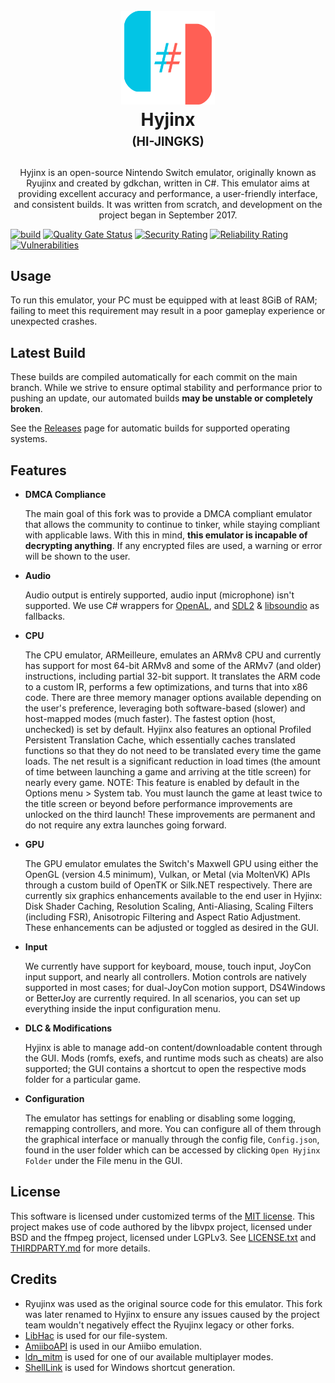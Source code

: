 <h1 align="center">
  <br>
  <a href="https://github.com/hyjinx-emu/Hyjinx"><img src="distribution/misc/Logo.svg" alt="Logo" width="150"></a>
  <br>
  <b>Hyjinx</b>
  <br>
  <sub><sup><b>(HI-JINGKS)</b></sup></sub>
  <br>
</h1>

<p align="center">
  Hyjinx is an open-source Nintendo Switch emulator, originally known as Ryujinx and created by gdkchan, written in C#.
  This emulator aims at providing excellent accuracy and performance, a user-friendly interface, and consistent builds.
  It was written from scratch, and development on the project began in September 2017.
</p>

[![build](https://github.com/hyjinx-emu/Hyjinx/actions/workflows/build.yml/badge.svg)](https://github.com/hyjinx-emu/Hyjinx/actions/workflows/build.yml) [![Quality Gate Status](https://sonarcloud.io/api/project_badges/measure?project=hyjinx-emu_Hyjinx&metric=alert_status)](https://sonarcloud.io/summary/new_code?id=hyjinx-emu_Hyjinx) [![Security Rating](https://sonarcloud.io/api/project_badges/measure?project=hyjinx-emu_Hyjinx&metric=security_rating)](https://sonarcloud.io/summary/new_code?id=hyjinx-emu_Hyjinx) [![Reliability Rating](https://sonarcloud.io/api/project_badges/measure?project=hyjinx-emu_Hyjinx&metric=reliability_rating)](https://sonarcloud.io/summary/new_code?id=hyjinx-emu_Hyjinx) [![Vulnerabilities](https://sonarcloud.io/api/project_badges/measure?project=hyjinx-emu_Hyjinx&metric=vulnerabilities)](https://sonarcloud.io/summary/new_code?id=hyjinx-emu_Hyjinx)

## Usage

To run this emulator, your PC must be equipped with at least 8GiB of RAM;
failing to meet this requirement may result in a poor gameplay experience or unexpected crashes.

## Latest Build

These builds are compiled automatically for each commit on the main branch.
While we strive to ensure optimal stability and performance prior to pushing an update, our automated builds **may be unstable or completely broken**.

See the [Releases](https://github.com/hyjinx-emu/Hyjinx/releases) page for automatic builds for supported operating systems.

## Features
- **DMCA Compliance**

  The main goal of this fork was to provide a DMCA compliant emulator that allows the community to continue to tinker, while staying compliant with applicable laws. With this in mind, **this emulator is incapable of decrypting anything**. If any encrypted files are used, a warning or error will be shown to the user.

- **Audio**

  Audio output is entirely supported, audio input (microphone) isn't supported.
  We use C# wrappers for [OpenAL](https://openal-soft.org/), and [SDL2](https://www.libsdl.org/) & [libsoundio](http://libsound.io/) as fallbacks.

- **CPU**

  The CPU emulator, ARMeilleure, emulates an ARMv8 CPU and currently has support for most 64-bit ARMv8 and some of the ARMv7 (and older) instructions, including partial 32-bit support.
  It translates the ARM code to a custom IR, performs a few optimizations, and turns that into x86 code.
  There are three memory manager options available depending on the user's preference, leveraging both software-based (slower) and host-mapped modes (much faster).
  The fastest option (host, unchecked) is set by default.
  Hyjinx also features an optional Profiled Persistent Translation Cache, which essentially caches translated functions so that they do not need to be translated every time the game loads.
  The net result is a significant reduction in load times (the amount of time between launching a game and arriving at the title screen) for nearly every game.
  NOTE: This feature is enabled by default in the Options menu > System tab.
  You must launch the game at least twice to the title screen or beyond before performance improvements are unlocked on the third launch!
  These improvements are permanent and do not require any extra launches going forward.

- **GPU**

  The GPU emulator emulates the Switch's Maxwell GPU using either the OpenGL (version 4.5 minimum), Vulkan, or Metal (via MoltenVK) APIs through a custom build of OpenTK or Silk.NET respectively.
  There are currently six graphics enhancements available to the end user in Hyjinx: Disk Shader Caching, Resolution Scaling, Anti-Aliasing, Scaling Filters (including FSR), Anisotropic Filtering and Aspect Ratio Adjustment.
  These enhancements can be adjusted or toggled as desired in the GUI.

- **Input**

  We currently have support for keyboard, mouse, touch input, JoyCon input support, and nearly all controllers.
  Motion controls are natively supported in most cases; for dual-JoyCon motion support, DS4Windows or BetterJoy are currently required.
  In all scenarios, you can set up everything inside the input configuration menu.

- **DLC & Modifications**

  Hyjinx is able to manage add-on content/downloadable content through the GUI.
  Mods (romfs, exefs, and runtime mods such as cheats) are also supported;
  the GUI contains a shortcut to open the respective mods folder for a particular game.

- **Configuration**

  The emulator has settings for enabling or disabling some logging, remapping controllers, and more.
  You can configure all of them through the graphical interface or manually through the config file, `Config.json`, found in the user folder which can be accessed by clicking `Open Hyjinx Folder` under the File menu in the GUI.

<!--
## Contact
Currently contact is being kept intentionally limited. 
You may also review our [FAQ](https://github.com/hyjinx-emu/Hyjinx/wiki/Frequently-Asked-Questions).
-->

## License

This software is licensed under customized terms of the [MIT license](LICENSE.txt).
This project makes use of code authored by the libvpx project, licensed under BSD and the ffmpeg project, licensed under LGPLv3.
See [LICENSE.txt](LICENSE.txt) and [THIRDPARTY.md](distribution/legal/THIRDPARTY.md) for more details.

## Credits
- Ryujinx was used as the original source code for this emulator. This fork was later renamed to Hyjinx to ensure any issues caused by the project team wouldn't negatively effect the Ryujinx legacy or other forks.
- [LibHac](https://github.com/Thealexbarney/LibHac) is used for our file-system.
- [AmiiboAPI](https://www.amiiboapi.com) is used in our Amiibo emulation.
- [ldn_mitm](https://github.com/spacemeowx2/ldn_mitm) is used for one of our available multiplayer modes.
- [ShellLink](https://github.com/securifybv/ShellLink) is used for Windows shortcut generation.
